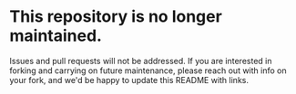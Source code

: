 # This repository is no longer maintained.

Issues and pull requests will not be addressed.  If you are interested in forking and carrying on future maintenance, please reach out with info on your fork, and we'd be happy to update this README with links.
